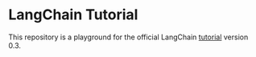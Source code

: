 # LangChain Tutorial

This repository is a playground for the official LangChain [tutorial](https://python.langchain.com/docs/tutorials/) version 0.3.
